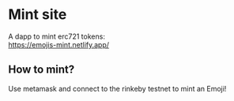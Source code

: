 # Mint site

A dapp to mint erc721 tokens:\
https://emojis-mint.netlify.app/

## How to mint?

Use metamask and connect to the rinkeby testnet to mint an Emoji!
